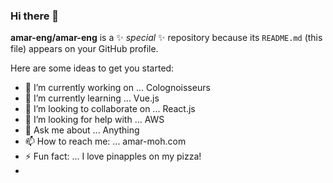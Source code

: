 ### Hi there 👋


**amar-eng/amar-eng** is a ✨ _special_ ✨ repository because its `README.md` (this file) appears on your GitHub profile.

Here are some ideas to get you started:

- 🔭 I’m currently working on ... Colognoisseurs
- 🌱 I’m currently learning ... Vue.js
- 👯 I’m looking to collaborate on ... React.js
- 🤔 I’m looking for help with ... AWS
- 💬 Ask me about ... Anything
- 📫 How to reach me: ... amar-moh.com
- ⚡ Fun fact: ... I love pinapples on my pizza!
- 
